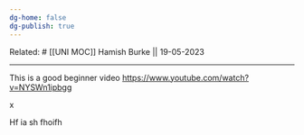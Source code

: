 ```yaml
---
dg-home: false
dg-publish: true
---
```

Related: #
[[UNI MOC]]
Hamish Burke || 19-05-2023
***


This is a good beginner video https://www.youtube.com/watch?v=NYSWn1ipbgg

x

Hf ia sh fhoifh